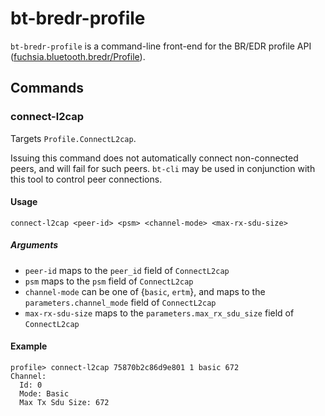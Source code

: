 # bt-bredr-profile

`bt-bredr-profile` is a command-line front-end for the BR/EDR profile API ([fuchsia.bluetooth.bredr/Profile](../../../../../sdk/fidl/fuchsia.bluetooth.bredr/profile.fidl)).

## Commands
### connect-l2cap
Targets `Profile.ConnectL2cap`.

Issuing this command does not automatically connect non-connected peers, and
will fail for such peers. `bt-cli` may be used in conjunction with this tool to
control peer connections.

#### Usage

`connect-l2cap <peer-id> <psm> <channel-mode> <max-rx-sdu-size>`

##### Arguments
- `peer-id` maps to the `peer_id` field of `ConnectL2cap`
- `psm` maps to the `psm` field of `ConnectL2cap`
- `channel-mode` can be one of {`basic`, `ertm`}, and maps to the
  `parameters.channel_mode` field of `ConnectL2cap`
- `max-rx-sdu-size` maps to the `parameters.max_rx_sdu_size` field of `ConnectL2cap`

#### Example
```
profile> connect-l2cap 75870b2c86d9e801 1 basic 672
Channel:
  Id: 0
  Mode: Basic
  Max Tx Sdu Size: 672
```
